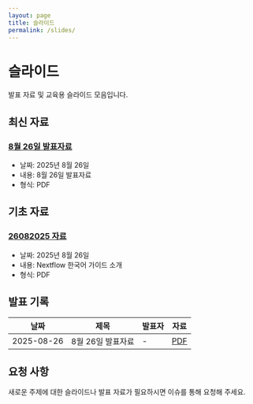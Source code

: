 ```yaml
---
layout: page
title: 슬라이드
permalink: /slides/
---
```


# 슬라이드

발표 자료 및 교육용 슬라이드 모음입니다.

## 최신 자료

### [8월 26일 발표자료](slides/26082025_Nextflow_KR.pdf)
- 날짜: 2025년 8월 26일
- 내용: 8월 26일 발표자료
- 형식: PDF

## 기초 자료

### [26082025 자료](slides/26082025_Nextflow_KR.pdf)
- 날짜: 2025년 8월 26일
- 내용: Nextflow 한국어 가이드 소개
- 형식: PDF

## 발표 기록

| 날짜 | 제목 | 발표자 | 자료 |
|------|------|--------|------|
| 2025-08-26 | 8월 26일 발표자료 | - | [PDF](slides/26082025_Nextflow_KR.pdf) |

## 요청 사항

새로운 주제에 대한 슬라이드나 발표 자료가 필요하시면 이슈를 통해 요청해 주세요.
